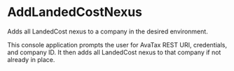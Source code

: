 # AddLandedCostNexus
Adds all LandedCost nexus to a company in the desired environment.

This console application prompts the user for AvaTax REST URI, credentials, and company ID. It then adds all LandedCost nexus to that company if not already in place.
